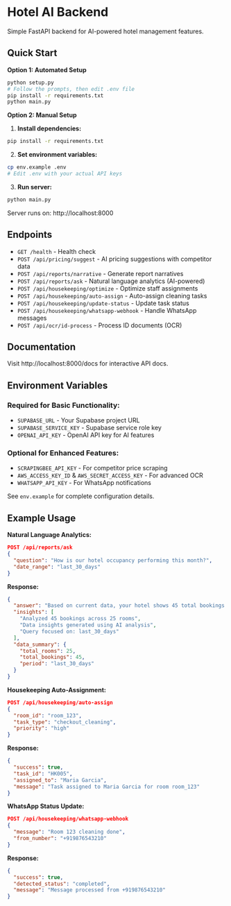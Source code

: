 # Hotel AI Backend

Simple FastAPI backend for AI-powered hotel management features.

## Quick Start

**Option 1: Automated Setup**
```bash
python setup.py
# Follow the prompts, then edit .env file
pip install -r requirements.txt
python main.py
```

**Option 2: Manual Setup**
1. **Install dependencies:**
```bash
pip install -r requirements.txt
```

2. **Set environment variables:**
```bash
cp env.example .env
# Edit .env with your actual API keys
```

3. **Run server:**
```bash
python main.py
```

Server runs on: http://localhost:8000

## Endpoints

- `GET /health` - Health check
- `POST /api/pricing/suggest` - AI pricing suggestions with competitor data
- `POST /api/reports/narrative` - Generate report narratives
- `POST /api/reports/ask` - Natural language analytics (AI-powered)
- `POST /api/housekeeping/optimize` - Optimize staff assignments
- `POST /api/housekeeping/auto-assign` - Auto-assign cleaning tasks
- `POST /api/housekeeping/update-status` - Update task status
- `POST /api/housekeeping/whatsapp-webhook` - Handle WhatsApp messages
- `POST /api/ocr/id-process` - Process ID documents (OCR)

## Documentation

Visit http://localhost:8000/docs for interactive API docs.

## Environment Variables

### Required for Basic Functionality:
- `SUPABASE_URL` - Your Supabase project URL
- `SUPABASE_SERVICE_KEY` - Supabase service role key
- `OPENAI_API_KEY` - OpenAI API key for AI features

### Optional for Enhanced Features:
- `SCRAPINGBEE_API_KEY` - For competitor price scraping
- `AWS_ACCESS_KEY_ID` & `AWS_SECRET_ACCESS_KEY` - For advanced OCR
- `WHATSAPP_API_KEY` - For WhatsApp notifications

See `env.example` for complete configuration details.

## Example Usage

**Natural Language Analytics:**
```json
POST /api/reports/ask
{
  "question": "How is our hotel occupancy performing this month?",
  "date_range": "last_30_days"
}
```

**Response:**
```json
{
  "answer": "Based on current data, your hotel shows 45 total bookings across 25 rooms, indicating strong occupancy. Recent booking activity suggests consistent guest flow with opportunities for revenue optimization during peak periods.",
  "insights": [
    "Analyzed 45 bookings across 25 rooms",
    "Data insights generated using AI analysis", 
    "Query focused on: last_30_days"
  ],
  "data_summary": {
    "total_rooms": 25,
    "total_bookings": 45,
    "period": "last_30_days"
  }
}
```

**Housekeeping Auto-Assignment:**
```json
POST /api/housekeeping/auto-assign
{
  "room_id": "room_123",
  "task_type": "checkout_cleaning",
  "priority": "high"
}
```

**Response:**
```json
{
  "success": true,
  "task_id": "HK005",
  "assigned_to": "Maria Garcia",
  "message": "Task assigned to Maria Garcia for room room_123"
}
```

**WhatsApp Status Update:**
```json
POST /api/housekeeping/whatsapp-webhook
{
  "message": "Room 123 cleaning done",
  "from_number": "+919876543210"
}
```

**Response:**
```json
{
  "success": true,
  "detected_status": "completed",
  "message": "Message processed from +919876543210"
}
```